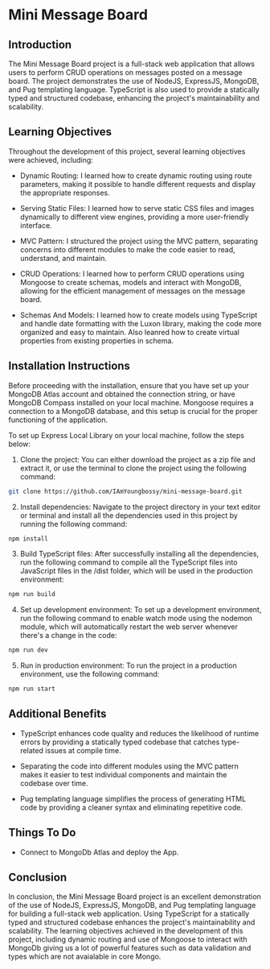 # Mini Message Board

## Introduction

The Mini Message Board project is a full-stack web application that allows users to perform CRUD operations on messages posted on a message board. The project demonstrates the use of NodeJS, ExpressJS, MongoDB, and Pug templating language. TypeScript is also used to provide a statically typed and structured codebase, enhancing the project's maintainability and scalability.

## Learning Objectives

Throughout the development of this project, several learning objectives were achieved, including:

- Dynamic Routing: I learned how to create dynamic routing using route parameters, making it possible to handle different requests and display the appropriate responses.

- Serving Static Files: I learned how to serve static CSS files and images dynamically to different view engines, providing a more user-friendly interface.

- MVC Pattern: I structured the project using the MVC pattern, separating concerns into different modules to make the code easier to read, understand, and maintain.

- CRUD Operations: I learned how to perform CRUD operations using Mongoose to create schemas, models and interact with MongoDB, allowing for the efficient management of messages on the message board.

- Schemas And Models: I learned how to create models using TypeScript and handle date formatting with the Luxon library, making the code more organized and easy to maintain. Also leanred how to create virtual properties from existing properties in schema.

## Installation Instructions

Before proceeding with the installation, ensure that you have set up your MongoDB Atlas account and obtained the connection string, or have MongoDB Compass installed on your local machine. Mongoose requires a connection to a MongoDB database, and this setup is crucial for the proper functioning of the application.

To set up Express Local Library on your local machine, follow the steps below:

1. Clone the project: You can either download the project as a zip file and extract it, or use the terminal to clone the project using the following command:

```bash
git clone https://github.com/IAmYoungbossy/mini-message-board.git
```

2. Install dependencies: Navigate to the project directory in your text editor or terminal and install all the dependencies used in this project by running the following command:

```bash
npm install
```

3. Build TypeScript files: After successfully installing all the dependencies, run the following command to compile all the TypeScript files into JavaScript files in the /dist folder, which will be used in the production environment:

```bash
npm run build
```

4. Set up development environment: To set up a development environment, run the following command to enable watch mode using the nodemon module, which will automatically restart the web server whenever there's a change in the code:

```bash
npm run dev
```

5. Run in production environment: To run the project in a production environment, use the following command:

```bash
npm run start
```

## Additional Benefits

- TypeScript enhances code quality and reduces the likelihood of runtime errors by providing a statically typed codebase that catches type-related issues at compile time.

- Separating the code into different modules using the MVC pattern makes it easier to test individual components and maintain the codebase over time.

- Pug templating language simplifies the process of generating HTML code by providing a cleaner syntax and eliminating repetitive code.

## Things To Do

- Connect to MongoDb Atlas and deploy the App.

## Conclusion

In conclusion, the Mini Message Board project is an excellent demonstration of the use of NodeJS, ExpressJS, MongoDB, and Pug templating language for building a full-stack web application. Using TypeScript for a statically typed and structured codebase enhances the project's maintainability and scalability. The learning objectives achieved in the development of this project, including dynamic routing and use of Mongoose to interact with MongoDb giving us a lot of powerful features such as data validation and types which are not avaialable in core Mongo.
